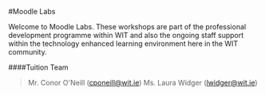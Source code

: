 #Moodle Labs

Welcome to Moodle Labs. These workshops are part of the professional development programme within WIT and also the ongoing staff support within the technology enhanced learning environment here in the WIT community. 

####Tuition Team

>Mr. Conor O'Neill (cponeill@wit.ie)
>Ms. Laura Widger (lwidger@wit.ie)
